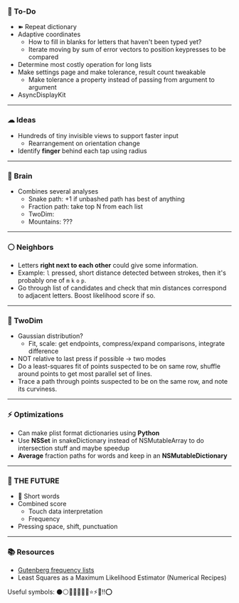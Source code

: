 ### 🔫 To-Do

- ➽ Repeat dictionary
- Adaptive coordinates
    - How to fill in blanks for letters that haven't been typed yet?
    - Iterate moving by sum of error vectors to position keypresses to be compared
- Determine most costly operation for long lists
- Make settings page and make tolerance, result count tweakable
    - Make tolerance a property instead of passing from argument to argument
- AsyncDisplayKit

---

### ☁ Ideas
   
- Hundreds of tiny invisible views to support faster input
    - Rearrangement on orientation change
- Identify __finger__ behind each tap using radius

---

### 🔴 Brain 

- Combines several analyses
    - Snake path: +1 if unbashed path has best of anything
    - Fraction path: take top N from each list
    - TwoDim: 
    - Mountains: ???

---

### ⚪️ Neighbors

- Letters __right next to each other__ could give some information. 
- Example: `l` pressed, short distance detected between strokes, then it's probably one of `m` `k` `o` `p`. 
- Go through list of candidates and check that min distances correspond to adjacent letters. Boost likelihood score if so.

---

### 🔵 TwoDim

- Gaussian distribution?
    - Fit, scale: get endpoints, compress/expand comparisons, integrate difference
- NOT relative to last press if possible -> two modes
- Do a least-squares fit of points suspected to be on same row, shuffle around points to get most parallel set of lines.
- Trace a path through points suspected to be on the same row, and note its curviness.

---

### ⚡️ Optimizations

- Can make plist format dictionaries using __Python__
- Use __NSSet__ in snakeDictionary instead of NSMutableArray to do intersection stuff and maybe speedup
- __Average__ fraction paths for words and keep in an __NSMutableDictionary__

---

### 🚀 THE FUTURE

- 🔴 Short words
- Combined score
    - Touch data interpretation
    - Frequency
- Pressing space, shift, punctuation

---

### 📚 Resources

- [Gutenberg frequency lists](https://en.wiktionary.org/wiki/Wiktionary:Frequency_lists#Project_Gutenberg)
- Least Squares as a Maximum Likelihood Estimator (Numerical Recipes)

Useful symbols: ⚫️⚪️🔴🔵🔨🔫🌀⭐️⚡️🌙‼️⭕️
